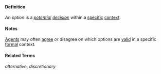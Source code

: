 #### Definition

*An option* is a *[potential](https://github.com/gcassel/Modular-Organization-Terminology/blob/master/terms/potential.md) [decision](https://github.com/gcassel/Modular-Organization-Terminology/blob/master/terms/decide.md)* within a [specific](https://github.com/gcassel/Modular-Organization-Terminology/blob/master/terms/specific.md) [context](https://github.com/gcassel/Modular-Organization-Terminology/blob/master/terms/context.md).

#### Notes

[Agents](https://github.com/gcassel/Modular-Organization-Terminology/blob/master/terms/agent.md) may often [agree](https://github.com/gcassel/Modular-Organization-Terminology/blob/master/terms/agreement.md) *or* disagree on which options are [valid](https://github.com/gcassel/Modular-Organization-Terminology/blob/master/terms/valid.md) in a specific [formal](https://github.com/gcassel/Modular-Organization-Terminology/blob/master/terms/form.md) context.

#### Related Terms

*alternative*, *discretionary*
